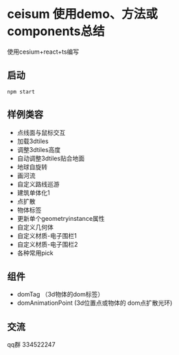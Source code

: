 # ceisum 使用demo、方法或components总结

使用cesium+react+ts编写

## 启动
``` 
npm start
```

## 样例类容
- 点线面与鼠标交互
- 加载3dtiles
- 调整3dtiles高度
- 自动调整3dtiles贴合地面
- 地球自旋转
- 画河流
- 自定义路线巡游
- 建筑单体化1
- 点扩散
- 物体标签
- 更新单个geometryinstance属性
- 自定义几何体
- 自定义材质-电子围栏1
- 自定义材质-电子围栏2
- 各种常用pick


## 组件
- domTag （3d物体的dom标签）
- domAnimationPoint (3d位置点或物体的 dom点扩散光环)


## 交流

qq群 334522247
